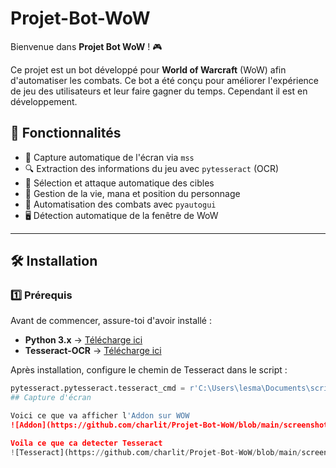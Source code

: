 # Projet-Bot-WoW

Bienvenue dans **Projet Bot WoW** ! 🎮

Ce projet est un bot développé pour **World of Warcraft** (WoW) afin d'automatiser les combats. Ce bot a été conçu pour améliorer l'expérience de jeu des utilisateurs et leur faire gagner du temps. Cependant il est en développement.

## 🚀 Fonctionnalités

- 📸 Capture automatique de l'écran via `mss`
- 🔍 Extraction des informations du jeu avec `pytesseract` (OCR)
- 🎯 Sélection et attaque automatique des cibles
- 🔄 Gestion de la vie, mana et position du personnage
- 🤖 Automatisation des combats avec `pyautogui`
- 🖥️ Détection automatique de la fenêtre de WoW

---

## 🛠️ Installation

### 1️⃣ Prérequis

Avant de commencer, assure-toi d'avoir installé :

- **Python 3.x** → [Télécharge ici](https://www.python.org/downloads/)
- **Tesseract-OCR** → [Télécharge ici](https://github.com/UB-Mannheim/tesseract/wiki)

Après installation, configure le chemin de Tesseract dans le script :

```python
pytesseract.pytesseract.tesseract_cmd = r'C:\Users\lesma\Documents\script python\Tesseract-OCR\tesseract.exe'
## Capture d'écran

Voici ce que va afficher l'Addon sur WOW
![Addon](https://github.com/charlit/Projet-Bot-WoW/blob/main/screenshots/screen_2025-03-07_13-45-03.png)

Voila ce que ca detecter Tesseract
![Tesseract](https://github.com/charlit/Projet-Bot-WoW/blob/main/screenshots/threshold_2025-03-07_13-45-03.png)
